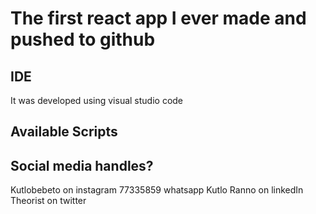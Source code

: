 # The first react app I ever made and pushed to github

## IDE

It was developed using visual studio code

## Available Scripts

## Social media handles?

Kutlobebeto on instagram
77335859 whatsapp
Kutlo Ranno on linkedIn
Theorist on twitter
